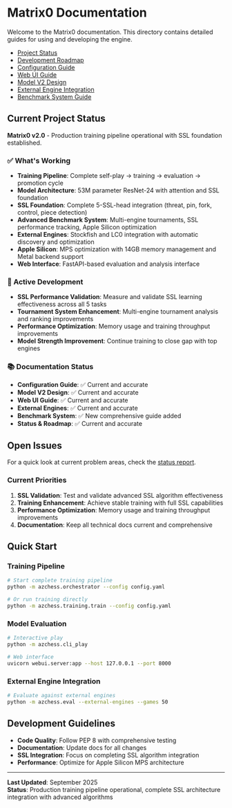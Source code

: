 # Matrix0 Documentation

Welcome to the Matrix0 documentation. This directory contains detailed guides for using and developing the engine.

- [Project Status](status.md)
- [Development Roadmap](roadmap.md)
- [Configuration Guide](configuration.md)
- [Web UI Guide](webui.md)
- [Model V2 Design](model_v2.md)
- [External Engine Integration](EXTERNAL_ENGINES.md)
- [Benchmark System Guide](BENCHMARK_SYSTEM.md)

## Current Project Status

**Matrix0 v2.0** - Production training pipeline operational with SSL foundation established.

### ✅ What's Working
- **Training Pipeline**: Complete self-play → training → evaluation → promotion cycle
- **Model Architecture**: 53M parameter ResNet-24 with attention and SSL foundation
- **SSL Foundation**: Complete 5-SSL-head integration (threat, pin, fork, control, piece detection)
- **Advanced Benchmark System**: Multi-engine tournaments, SSL performance tracking, Apple Silicon optimization
- **External Engines**: Stockfish and LC0 integration with automatic discovery and optimization
- **Apple Silicon**: MPS optimization with 14GB memory management and Metal backend support
- **Web Interface**: FastAPI-based evaluation and analysis interface

### 🔄 Active Development
- **SSL Performance Validation**: Measure and validate SSL learning effectiveness across all 5 tasks
- **Tournament System Enhancement**: Multi-engine tournament analysis and ranking improvements
- **Performance Optimization**: Memory usage and training throughput improvements
- **Model Strength Improvement**: Continue training to close gap with top engines

### 📚 Documentation Status
- **Configuration Guide**: ✅ Current and accurate
- **Model V2 Design**: ✅ Current and accurate
- **Web UI Guide**: ✅ Current and accurate
- **External Engines**: ✅ Current and accurate
- **Benchmark System**: ✅ New comprehensive guide added
- **Status & Roadmap**: ✅ Current and accurate

## Open Issues

For a quick look at current problem areas, check the [status report](status.md).

### Current Priorities
1. **SSL Validation**: Test and validate advanced SSL algorithm effectiveness
2. **Training Enhancement**: Achieve stable training with full SSL capabilities
3. **Performance Optimization**: Memory usage and training throughput improvements
4. **Documentation**: Keep all technical docs current and comprehensive

## Quick Start

### Training Pipeline
```bash
# Start complete training pipeline
python -m azchess.orchestrator --config config.yaml

# Or run training directly
python -m azchess.training.train --config config.yaml
```

### Model Evaluation
```bash
# Interactive play
python -m azchess.cli_play

# Web interface
uvicorn webui.server:app --host 127.0.0.1 --port 8000
```

### External Engine Integration
```bash
# Evaluate against external engines
python -m azchess.eval --external-engines --games 50
```

## Development Guidelines

- **Code Quality**: Follow PEP 8 with comprehensive testing
- **Documentation**: Update docs for all changes
- **SSL Integration**: Focus on completing SSL algorithm integration
- **Performance**: Optimize for Apple Silicon MPS architecture

---

**Last Updated**: September 2025  
**Status**: Production training pipeline operational, complete SSL architecture integration with advanced algorithms
